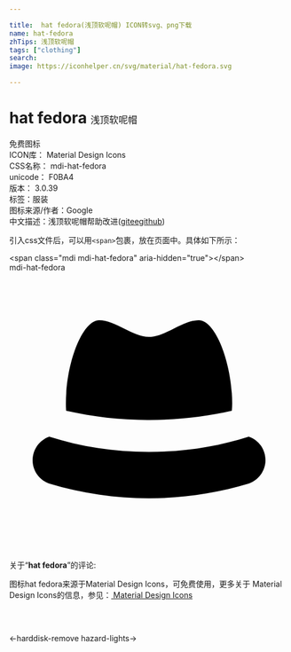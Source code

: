 ```yaml
---

title:  hat fedora(浅顶软呢帽) ICON转svg、png下载
name: hat-fedora
zhTips: 浅顶软呢帽
tags: ["clothing"]
search: 
image: https://iconhelper.cn/svg/material/hat-fedora.svg

---
```


# hat fedora  <small style="font-size: 60%;font-weight: 100">浅顶软呢帽</small>


<div class="detail-page">
<p>
<span><span class="badge-success badge">免费图标</span> </span>
<br/>
<span>
ICON库：
<span class="badge-secondary badge">Material Design Icons</span> 
</span>
<br/>
<span>
CSS名称：
<span class="badge-secondary badge">mdi-hat-fedora</span> 
</span>
<br/>
<span>
unicode：
<span class="badge-secondary badge">F0BA4</span> 
<copy-btn content='F0BA4' btn-title=""></copy-btn>
<copy-btn :content='String.fromCodePoint(parseInt("F0BA4", 16))' btn-title="复制U"></copy-btn>
</span>
<br/>
<span>
版本：
<span class="badge-secondary badge">3.0.39</span> 
</span><br/><span>标签：<span class="badge-light badge"><router-link to="/tags/clothing.html">服装</router-link></span></span>
<br/>
<span>图标来源/作者：<span class="badge-light badge">Google</span></span> 
<br/>
<span class="zh-detail">中文描述：<span class="badge-primary badge">浅顶软呢帽</span><span class="help-link"><span>帮助改进</span>(<a href="https://gitee.com/liuwave/icon-helper/edit/master/json/material/hat-fedora.json" target="_blank" rel="noopener noreferrer">gitee</a><a href="https://github.com/liuwave/icon-helper/edit/master/json/material/hat-fedora.json" target="_blank" rel="noopener noreferrer">github</a></span>)</span><br/>
</p>
</div>
<div class="alert alert-dark">
  <i class="mdi mdi-hat-fedora mdi-48px"></i>
  <i class="mdi mdi-hat-fedora mdi-36px"></i>
  <i class="mdi mdi-hat-fedora mdi-24px"></i>
  <i class="mdi mdi-hat-fedora mdi-18px"></i>
</div>
<div>
  <p>引入css文件后，可以用<code>&lt;span&gt;</code>包裹，放在页面中。具体如下所示：    
  </p>
  <div class="alert alert-primary" style="font-size: 14px">
    &lt;span class="mdi mdi-hat-fedora" aria-hidden="true"&gt;&lt;/span&gt;
    <copy-btn content='<span class="mdi mdi-hat-fedora" aria-hidden="true"></span>'></copy-btn>
  </div>
  <div class="alert alert-secondary">
    <i class="mdi mdi-hat-fedora"
    style="font-size: 24px"
    aria-hidden="true"></i> mdi-hat-fedora
    <copy-btn content="mdi-hat-fedora" btn-title="复制图标名称"></copy-btn>
  </div>
</div>
<div id="svg" class="svg-wrap">
<svg xmlns="http://www.w3.org/2000/svg" viewBox="0 0 24 24"><path d="M19.11,11.92C19.13,11.71 19.14,11.5 19.14,11.29C19.14,7.86 17.71,4.14 16.28,4.14C14.85,4.14 13.42,5.57 12,5.57C10.57,5.57 9.14,4.14 7.71,4.14C6.28,4.14 4.86,7.79 4.86,11.29C4.86,11.5 4.86,11.71 4.88,11.92C7.22,12.45 9.6,12.72 12,12.71C14.45,12.71 16.83,12.44 19.11,11.92M3.45,18.18C9,19.85 14.96,19.86 20.54,18.18C20.96,18.04 21.33,17.77 21.59,17.41C21.85,17.05 22,16.61 22,16.17C22,15.72 21.86,15.29 21.61,14.92C21.35,14.56 21,14.29 20.56,14.14C17.86,15 15,15.45 12,15.45C9,15.45 6.13,15 3.43,14.14C3,14.29 2.65,14.57 2.39,14.93C2.14,15.29 2,15.72 2,16.17C2,17.11 2.61,17.9 3.45,18.18V18.18Z" /></svg>
</div>
<detail full-name='mdi-hat-fedora'></detail>
<div class="icon-detail__container">
<p>关于“<b>hat fedora</b>”的评论:</p>
</div>
<Vssue title="关于“hat fedora”的评论" />    
<div><p>图标hat fedora来源于Material Design Icons，可免费使用，更多关于 Material Design Icons的信息，参见：<a target="_blank" href="https://iconhelper.cn/material.html"> Material Design Icons</a>
</p></div>

<div style="padding:2rem 0 " class="page-nav"><p class="inner"><span class="prev">←<router-link to="/icon/harddisk-remove.html">harddisk-remove</router-link></span> <span class="next"><router-link to="/icon/hazard-lights.html">hazard-lights</router-link>→</span></p></div>

